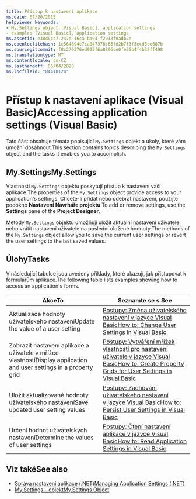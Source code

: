 ```yaml
---
title: Přístup k nastavení aplikace
ms.date: 07/20/2015
helpviewer_keywords:
- My.Settings object [Visual Basic], application settings
- examples [Visual Basic], application settings
ms.assetid: e38d0cc7-247a-46ca-ba04-f2913f0adb2e
ms.openlocfilehash: 1c564694c7ca047378c66fd2b7f3f3ecd5ce687b
ms.sourcegitcommit: f8c270376ed905f6a8896ce0fe25b4f4b38ff498
ms.translationtype: MT
ms.contentlocale: cs-CZ
ms.lasthandoff: 06/04/2020
ms.locfileid: "84410124"
---
```

# <a name="accessing-application-settings-visual-basic"></a><span data-ttu-id="9a7e3-102">Přístup k nastavení aplikace (Visual Basic)</span><span class="sxs-lookup"><span data-stu-id="9a7e3-102">Accessing application settings (Visual Basic)</span></span>

<span data-ttu-id="9a7e3-103">Tato část obsahuje témata popisující `My.Settings` objekt a úkoly, které vám umožní dosáhnout.</span><span class="sxs-lookup"><span data-stu-id="9a7e3-103">This section contains topics describing the `My.Settings` object and the tasks it enables you to accomplish.</span></span>  
  
## <a name="mysettings"></a><span data-ttu-id="9a7e3-104">My.Settings</span><span class="sxs-lookup"><span data-stu-id="9a7e3-104">My.Settings</span></span>  

 <span data-ttu-id="9a7e3-105">Vlastnosti `My.Settings` objektu poskytují přístup k nastavení vaší aplikace.</span><span class="sxs-lookup"><span data-stu-id="9a7e3-105">The properties of the `My.Settings` object provide access to your application's settings.</span></span> <span data-ttu-id="9a7e3-106">Chcete-li přidat nebo odebrat nastavení, použijte podokno **Nastavení** **Návrháře projektu**.</span><span class="sxs-lookup"><span data-stu-id="9a7e3-106">To add or remove settings, use the **Settings** pane of the **Project Designer**.</span></span>  
  
 <span data-ttu-id="9a7e3-107">Metody `My.Settings` objektu umožňují uložit aktuální nastavení uživatele nebo vrátit nastavení uživatele na poslední uložené hodnoty.</span><span class="sxs-lookup"><span data-stu-id="9a7e3-107">The methods of the `My.Settings` object allow you to save the current user settings or revert the user settings to the last saved values.</span></span>  
  
## <a name="tasks"></a><span data-ttu-id="9a7e3-108">Úlohy</span><span class="sxs-lookup"><span data-stu-id="9a7e3-108">Tasks</span></span>  

 <span data-ttu-id="9a7e3-109">V následující tabulce jsou uvedeny příklady, které ukazují, jak přistupovat k formulářům aplikace.</span><span class="sxs-lookup"><span data-stu-id="9a7e3-109">The following table lists examples showing how to access an application's forms.</span></span>  
  
|<span data-ttu-id="9a7e3-110">Akce</span><span class="sxs-lookup"><span data-stu-id="9a7e3-110">To</span></span>|<span data-ttu-id="9a7e3-111">Seznamte se s </span><span class="sxs-lookup"><span data-stu-id="9a7e3-111">See</span></span>|  
|--------|---------|  
|<span data-ttu-id="9a7e3-112">Aktualizace hodnoty uživatelského nastavení</span><span class="sxs-lookup"><span data-stu-id="9a7e3-112">Update the value of a user setting</span></span>|[<span data-ttu-id="9a7e3-113">Postupy: Změna uživatelského nastavení v jazyce Visual Basic</span><span class="sxs-lookup"><span data-stu-id="9a7e3-113">How to: Change User Settings in Visual Basic</span></span>](how-to-change-user-settings.md)|  
|<span data-ttu-id="9a7e3-114">Zobrazit nastavení aplikace a uživatele v mřížce vlastností</span><span class="sxs-lookup"><span data-stu-id="9a7e3-114">Display application and user settings in a property grid</span></span>|[<span data-ttu-id="9a7e3-115">Postupy: Vytváření mřížek vlastností pro nastavení uživatele v jazyce Visual Basic</span><span class="sxs-lookup"><span data-stu-id="9a7e3-115">How to: Create Property Grids for User Settings in Visual Basic</span></span>](how-to-create-property-grids-for-user-settings.md)|  
|<span data-ttu-id="9a7e3-116">Uložit aktualizované hodnoty uživatelského nastavení</span><span class="sxs-lookup"><span data-stu-id="9a7e3-116">Save updated user setting values</span></span>|[<span data-ttu-id="9a7e3-117">Postupy: Zachování uživatelského nastavení v jazyce Visual Basic</span><span class="sxs-lookup"><span data-stu-id="9a7e3-117">How to: Persist User Settings in Visual Basic</span></span>](how-to-persist-user-settings.md)|  
|<span data-ttu-id="9a7e3-118">Určení hodnot uživatelských nastavení</span><span class="sxs-lookup"><span data-stu-id="9a7e3-118">Determine the values of user settings</span></span>|[<span data-ttu-id="9a7e3-119">Postupy: Čtení nastavení aplikace v jazyce Visual Basic</span><span class="sxs-lookup"><span data-stu-id="9a7e3-119">How to: Read Application Settings in Visual Basic</span></span>](how-to-read-application-settings.md)|  
  
## <a name="see-also"></a><span data-ttu-id="9a7e3-120">Viz také</span><span class="sxs-lookup"><span data-stu-id="9a7e3-120">See also</span></span>

- [<span data-ttu-id="9a7e3-121">Správa nastavení aplikace (.NET)</span><span class="sxs-lookup"><span data-stu-id="9a7e3-121">Managing Application Settings (.NET)</span></span>](/visualstudio/ide/managing-application-settings-dotnet)
- [<span data-ttu-id="9a7e3-122">My.Settings – objekt</span><span class="sxs-lookup"><span data-stu-id="9a7e3-122">My.Settings Object</span></span>](../../../language-reference/objects/my-settings-object.md)
